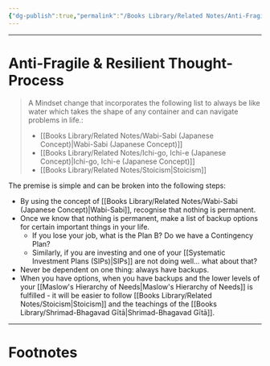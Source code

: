 ```yaml
---
{"dg-publish":true,"permalink":"/Books Library/Related Notes/Anti-Fragile & Resilient Thought-Process/","tags":["Psychology","Wisdom"]}
---
```



---
# Anti-Fragile & Resilient Thought-Process
> A Mindset change that incorporates the following list to always be like water which takes the shape of any container and can navigate problems in life.:
> - [[Books Library/Related Notes/Wabi-Sabi (Japanese Concept)\|Wabi-Sabi (Japanese Concept)]]
> - [[Books Library/Related Notes/Ichi-go, Ichi-e (Japanese Concept)\|Ichi-go, Ichi-e (Japanese Concept)]]
> - [[Books Library/Related Notes/Stoicism\|Stoicism]]

The premise is simple and can be broken into the following steps:
- By using the concept of [[Books Library/Related Notes/Wabi-Sabi (Japanese Concept)\|Wabi-Sabi]], recognise that nothing is permanent.
- Once we know that nothing is permanent, make a list of backup options for certain important things in your life.
	- If you lose your job, what is the Plan B? Do we have a Contingency Plan?
	- Similarly, if you are investing and one of your [[Systematic Investment Plans (SIPs)\|SIPs]] are not doing well... what about that?
- Never be dependent on one thing: always have backups.
- When you have options, when you have backups and the lower levels of your [[Maslow's Hierarchy of Needs\|Maslow's Hierarchy of Needs]] is fulfilled - it will be easier to follow [[Books Library/Related Notes/Stoicism\|Stoicism]] and the teachings of the [[Books Library/Shrimad-Bhagavad Gītā\|Shrimad-Bhagavad Gītā]].



---
# Footnotes
